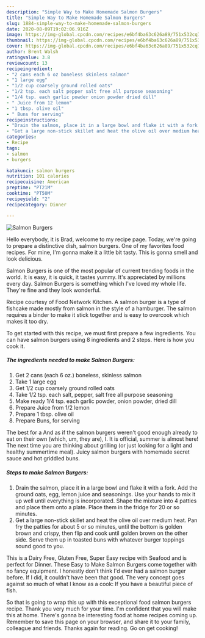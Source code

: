 ```yaml
---
description: "Simple Way to Make Homemade Salmon Burgers"
title: "Simple Way to Make Homemade Salmon Burgers"
slug: 1884-simple-way-to-make-homemade-salmon-burgers
date: 2020-08-09T19:02:06.916Z
image: https://img-global.cpcdn.com/recipes/e6bf4ba63c626a89/751x532cq70/salmon-burgers-recipe-main-photo.jpg
thumbnail: https://img-global.cpcdn.com/recipes/e6bf4ba63c626a89/751x532cq70/salmon-burgers-recipe-main-photo.jpg
cover: https://img-global.cpcdn.com/recipes/e6bf4ba63c626a89/751x532cq70/salmon-burgers-recipe-main-photo.jpg
author: Brent Walsh
ratingvalue: 3.8
reviewcount: 13
recipeingredient:
- "2 cans each 6 oz boneless skinless salmon"
- "1 large egg"
- "1/2 cup coarsely ground rolled oats"
- "1/2 tsp. each salt pepper salt free all purpose seasoning"
- "1/4 tsp. each garlic powder onion powder dried dill"
- " Juice from 12 lemon"
- "1 tbsp. olive oil"
- " Buns for serving"
recipeinstructions:
- "Drain the salmon, place it in a large bowl and flake it with a fork. Add the ground oats, egg, lemon juice and seasonings. Use your hands to mix it up well until everything is incorporated. Shape the mixture into 4 patties and place them onto a plate. Place them in the fridge for 20 or so minutes."
- "Get a large non-stick skillet and heat the olive oil over medium heat. Pan fry the patties for about 5 or so minutes, until the bottom is golden brown and crispy, then flip and cook until golden brown on the other side. Serve them up in toasted buns with whatever burger toppings sound good to you."
categories:
- Recipe
tags:
- salmon
- burgers

katakunci: salmon burgers 
nutrition: 101 calories
recipecuisine: American
preptime: "PT21M"
cooktime: "PT50M"
recipeyield: "2"
recipecategory: Dinner

---
```



![Salmon Burgers](https://img-global.cpcdn.com/recipes/e6bf4ba63c626a89/751x532cq70/salmon-burgers-recipe-main-photo.jpg)

Hello everybody, it is Brad, welcome to my recipe page. Today, we're going to prepare a distinctive dish, salmon burgers. One of my favorites food recipes. For mine, I'm gonna make it a little bit tasty. This is gonna smell and look delicious.

Salmon Burgers is one of the most popular of current trending foods in the world. It is easy, it is quick, it tastes yummy. It's appreciated by millions every day. Salmon Burgers is something which I've loved my whole life. They're fine and they look wonderful.

Recipe courtesy of Food Network Kitchen. A salmon burger is a type of fishcake made mostly from salmon in the style of a hamburger. The salmon requires a binder to make it stick together and is easy to overcook which makes it too dry.


To get started with this recipe, we must first prepare a few ingredients. You can have salmon burgers using 8 ingredients and 2 steps. Here is how you cook it.

<!--inarticleads1-->

##### The ingredients needed to make Salmon Burgers:

1. Get 2 cans (each 6 oz.) boneless, skinless salmon
1. Take 1 large egg
1. Get 1/2 cup coarsely ground rolled oats
1. Take 1/2 tsp. each salt, pepper, salt free all purpose seasoning
1. Make ready 1/4 tsp. each garlic powder, onion powder, dried dill
1. Prepare  Juice from 1/2 lemon
1. Prepare 1 tbsp. olive oil
1. Prepare  Buns, for serving


The best for a And as if the salmon burgers weren&#39;t good enough already to eat on their own (which, um, they are), I. It is official, summer is almost here! The next time you are thinking about grilling (or just looking for a light and healthy summertime meal). Juicy salmon burgers with homemade secret sauce and hot griddled buns. 

<!--inarticleads2-->

##### Steps to make Salmon Burgers:

1. Drain the salmon, place it in a large bowl and flake it with a fork. Add the ground oats, egg, lemon juice and seasonings. Use your hands to mix it up well until everything is incorporated. Shape the mixture into 4 patties and place them onto a plate. Place them in the fridge for 20 or so minutes.
1. Get a large non-stick skillet and heat the olive oil over medium heat. Pan fry the patties for about 5 or so minutes, until the bottom is golden brown and crispy, then flip and cook until golden brown on the other side. Serve them up in toasted buns with whatever burger toppings sound good to you.


This is a Dairy Free, Gluten Free, Super Easy recipe with Seafood and is perfect for Dinner. These Easy to Make Salmon Burgers come together with no fancy equipment. I honestly don&#39;t think I&#39;d ever had a salmon burger before. If I did, it couldn&#39;t have been that good. The very concept goes against so much of what I know as a cook: If you have a beautiful piece of fish. 

So that is going to wrap this up with this exceptional food salmon burgers recipe. Thank you very much for your time. I'm confident that you will make this at home. There's gonna be interesting food at home recipes coming up. Remember to save this page on your browser, and share it to your family, colleague and friends. Thanks again for reading. Go on get cooking!
